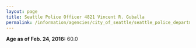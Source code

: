 ```yaml
---
layout: page
title: Seattle Police Officer 4821 Vincent R. Guballa
permalink: /information/agencies/city_of_seattle/seattle_police_department/copbook/4821/
---
```


**Age as of Feb. 24, 2016:** 60.0
